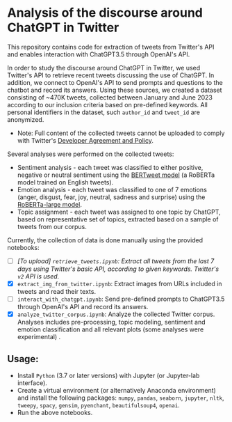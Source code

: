 # Analysis of the discourse around ChatGPT in Twitter
This repository contains code for extraction of tweets from Twitter's API and enables interaction with ChatGPT3.5 through OpenAI's API.

In order to study the discourse around ChatGPT in Twitter, we used Twitter's API to retrieve recent tweets discussing the use of ChatGPT.
In addition, we connect to OpenAI's API to send prompts and questions to the chatbot and record its answers.
Using these sources, we created a dataset consisting of ~470K tweets, collected between January and June 2023 according to our inclusion criteria based on pre-defined keywords.
All personal identifiers in the dataset, such ```author_id``` and ```tweet_id``` are anonymized.
* Note: Full content of the collected tweets cannot be uploaded to comply with Twitter's [Developer Agreement and Policy](https://developer.twitter.com/en/developer-terms/agreement-and-policy).

Several analyses were performed on the collected tweets:
- Sentiment analysis - each tweet was classified to either positive, negative or neutral sentiment using the [BERTweet model](https://huggingface.co/finiteautomata/bertweet-base-sentiment-analysis) (a RoBERTa model trained on English tweets).
- Emotion analysis - each tweet was classified to one of 7 emotions (anger, disgust, fear, joy, neutral, sadness and surprise) using the [RoBERTa-large model](https://huggingface.co/j-hartmann/emotion-english-distilroberta-base).
- Topic assignment - each tweet was assigned to one topic by ChatGPT, based on representative set of topics, extracted based on a sample of tweets from our corpus.

Currently, the collection of data is done manually using the provided notebooks:
- [ ] _[To upload] ```retrieve_tweets.ipynb```: Extract all tweets from the last 7 days using Twitter's basic API, according to given keywords. Twitter's ```v2``` API is used._
- [x] ```extract_img_from_twitter.ipynb```: Extract images from URLs included in tweets and read their texts.
- [ ] ```interact_with_chatgpt.ipynb```: Send pre-defined prompts to ChatGPT3.5 through OpenAI's API and record its answers.
- [x] ```analyze_twitter_corpus.ipynb```: Analyze the collected Twitter corpus. Analyses includes pre-processing, topic modeling, sentiment and emotion classification and all relevant plots (some analyses were experimental) .

## Usage:
- Install ```Python```  (3.7 or later versions) with Jupyter (or Jupyter-lab interface).
- Create a virtual environment (or alternatively Anaconda environment) and install the following packages: ```numpy```, ```pandas```, ```seaborn```, ```jupyter```, ```nltk```, ```tweepy```, ```spacy```, ```gensim```, ```pyenchant```, ```beautifulsoup4```, ```openai```.
- Run the above notebooks.
